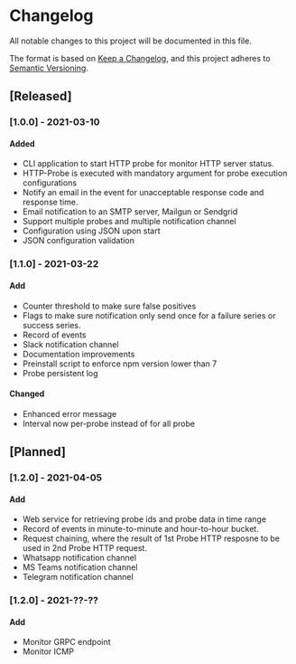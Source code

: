 # Changelog

All notable changes to this project will be documented in this file.

The format is based on [Keep a Changelog](https://keepachangelog.com/en/1.0.0/),
and this project adheres to [Semantic Versioning](https://semver.org/spec/v2.0.0.html).

## [Released]

### [1.0.0] - 2021-03-10

#### Added

- CLI application to start HTTP probe for monitor HTTP server status.
- HTTP-Probe is executed with mandatory argument for probe execution configurations
- Notify an email in the event for unacceptable response code and response time.
- Email notification to an SMTP server, Mailgun or Sendgrid
- Support multiple probes and multiple notification channel
- Configuration using JSON upon start
- JSON configuration validation

### [1.1.0] - 2021-03-22

#### Add

- Counter threshold to make sure false positives
- Flags to make sure notification only send once for a failure series or success series.
- Record of events
- Slack notification channel
- Documentation improvements
- Preinstall script to enforce npm version lower than 7
- Probe persistent log

#### Changed

- Enhanced error message
- Interval now per-probe instead of for all probe

## [Planned]

### [1.2.0] - 2021-04-05

#### Add

- Web service for retrieving probe ids and probe data in time range
- Record of events in minute-to-minute and hour-to-hour bucket.
- Request chaining, where the result of 1st Probe HTTP resposne to be used in 2nd Probe HTTP request.
- Whatsapp notification channel
- MS Teams notification channel
- Telegram notification channel

### [1.2.0] - 2021-??-??

#### Add

- Monitor GRPC endpoint
- Monitor ICMP
